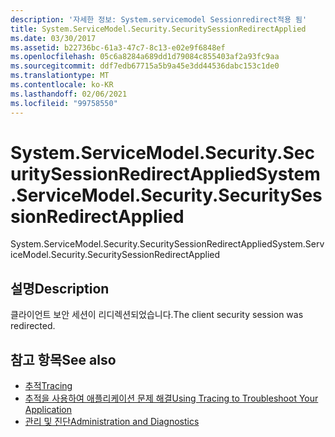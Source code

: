 ```yaml
---
description: '자세한 정보: System.servicemodel Sessionredirect적용 됨'
title: System.ServiceModel.Security.SecuritySessionRedirectApplied
ms.date: 03/30/2017
ms.assetid: b22736bc-61a3-47c7-8c13-e02e9f6848ef
ms.openlocfilehash: 05c6a8284a689dd1d79084c855403af2a93fc9aa
ms.sourcegitcommit: ddf7edb67715a5b9a45e3dd44536dabc153c1de0
ms.translationtype: MT
ms.contentlocale: ko-KR
ms.lasthandoff: 02/06/2021
ms.locfileid: "99758550"
---
```

# <a name="systemservicemodelsecuritysecuritysessionredirectapplied"></a><span data-ttu-id="9330f-103">System.ServiceModel.Security.SecuritySessionRedirectApplied</span><span class="sxs-lookup"><span data-stu-id="9330f-103">System.ServiceModel.Security.SecuritySessionRedirectApplied</span></span>

<span data-ttu-id="9330f-104">System.ServiceModel.Security.SecuritySessionRedirectApplied</span><span class="sxs-lookup"><span data-stu-id="9330f-104">System.ServiceModel.Security.SecuritySessionRedirectApplied</span></span>  
  
## <a name="description"></a><span data-ttu-id="9330f-105">설명</span><span class="sxs-lookup"><span data-stu-id="9330f-105">Description</span></span>  

 <span data-ttu-id="9330f-106">클라이언트 보안 세션이 리디렉션되었습니다.</span><span class="sxs-lookup"><span data-stu-id="9330f-106">The client security session was redirected.</span></span>  
  
## <a name="see-also"></a><span data-ttu-id="9330f-107">참고 항목</span><span class="sxs-lookup"><span data-stu-id="9330f-107">See also</span></span>

- [<span data-ttu-id="9330f-108">추적</span><span class="sxs-lookup"><span data-stu-id="9330f-108">Tracing</span></span>](index.md)
- [<span data-ttu-id="9330f-109">추적을 사용하여 애플리케이션 문제 해결</span><span class="sxs-lookup"><span data-stu-id="9330f-109">Using Tracing to Troubleshoot Your Application</span></span>](using-tracing-to-troubleshoot-your-application.md)
- [<span data-ttu-id="9330f-110">관리 및 진단</span><span class="sxs-lookup"><span data-stu-id="9330f-110">Administration and Diagnostics</span></span>](../index.md)
